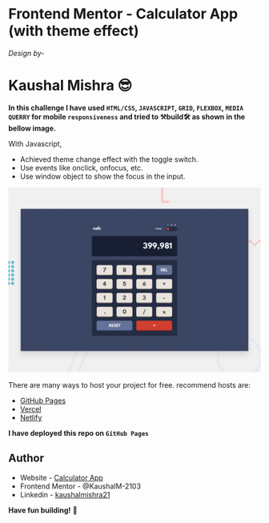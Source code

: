 
# Frontend Mentor - Calculator App (with theme effect)
_Design by-_
# Kaushal Mishra 😎 
**In this challenge I have used `HTML/CSS`, `JAVASCRIPT`, `GRID`, `FLEXBOX`, `MEDIA QUERRY` for mobile `responsiveness` and tried to
⚒build🛠 as shown in the bellow image.**

With Javascript,
- Achieved theme change effect with the toggle switch.
- Use events like onclick, onfocus, etc.
- Use window object to show the focus in the input.

![Design preview for the Single price grid component coding challenge](./design/desktop-preview.jpg)

There are many ways to host your project for free. recommend hosts are:

- [GitHub Pages](https://pages.github.com/)
- [Vercel](https://vercel.com/)
- [Netlify](https://www.netlify.com/)

**I have deployed this repo on `GitHub Pages`**

## Author

- Website - [Calculator App](https://kaushalm-2103.github.io/testimonials-grid-section/)
- Frontend Mentor - @KaushalM-2103
- Linkedin - [kaushalmishra21](https://www.linkedin.com/in/kaushalmishra21/)



**Have fun building!** 🚀
